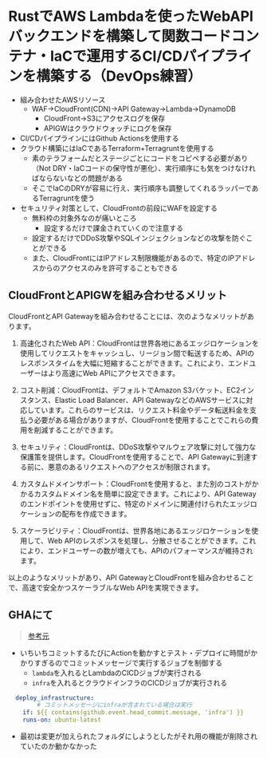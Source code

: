 # RustでAWS Lambdaを使ったWebAPIバックエンドを構築して関数コードコンテナ・IaCで運用するCI/CDパイプラインを構築する（DevOps練習）
- 組み合わせたAWSリソース
    - WAF->CloudFront(CDN)->API Gateway->Lambda->DynamoDB
        - CloudFront->S3にアクセスログを保存
        - APIGWはクラウドウォッチにログを保存
- CI/CDパイプラインにはGithub Actionsを使用する
- クラウド構築にはIaCであるTerraform+Terragruntを使用する
    - 素のテラフォームだとステージごとにコードをコピペする必要があり（Not DRY・IaCコードの保守性が悪化）、実行順序にも気をつけなければならないなどの問題がある
    - そこでIaCのDRYが容易に行え、実行順序も調整してくれるラッパーであるTerragruntを使う
- セキュリティ対策として、CloudFrontの前段にWAFを設定する
  - 無料枠の対象外なのが痛いところ
    - 設定するだけで課金されていくので注意する
  - 設定するだけでDDoS攻撃やSQLインジェクションなどの攻撃を防ぐことができる
  - また、CloudFrontにはIPアドレス制限機能があるので、特定のIPアドレスからのアクセスのみを許可することもできる

## CloudFrontとAPIGWを組み合わせるメリット
CloudFrontとAPI Gatewayを組み合わせることには、次のようなメリットがあります。

1. 高速化されたWeb API：CloudFrontは世界各地にあるエッジロケーションを使用してリクエストをキャッシュし、リージョン間で転送するため、APIのレスポンスタイムを大幅に短縮することができます。これにより、エンドユーザーはより高速にWeb APIにアクセスできます。

2. コスト削減：CloudFrontは、デフォルトでAmazon S3バケット、EC2インスタンス、Elastic Load Balancer、API GatewayなどのAWSサービスに対応しています。これらのサービスは、リクエスト料金やデータ転送料金を支払う必要がある場合がありますが、CloudFrontを使用することでこれらの費用を削減することができます。

3. セキュリティ：CloudFrontは、DDoS攻撃やマルウェア攻撃に対して強力な保護策を提供します。CloudFrontを使用することで、API Gatewayに到達する前に、悪意のあるリクエストへのアクセスが制限されます。

4. カスタムドメインサポート：CloudFrontを使用すると、また別のコストがかかるカスタムドメイン名を簡単に設定できます。これにより、API Gatewayのエンドポイントを使用せずに、特定のドメインに関連付けられたエッジロケーションの配布を作成できます。

5. スケーラビリティ：CloudFrontは、世界各地にあるエッジロケーションを使用して、Web APIのレスポンスを処理し、分散させることができます。これにより、エンドユーザーの数が増えても、APIのパフォーマンスが維持されます。

以上のようなメリットがあり、API GatewayとCloudFrontを組み合わせることで、高速で安全かつスケーラブルなWeb APIを実現できます。

## GHAにて
>[参考元](https://zenn.dev/snowcait/scraps/9d9c47dc4d0414)
- いちいちコミットするたびにActionを動かすとテスト・デプロイに時間がかかりすぎるのでコミットメッセージで実行するジョブを制御する
  - `lambda`を入れるとLambdaのCICDジョブが実行される
  - `infra`を入れるとクラウドインフラのCICDジョブが実行される
```yaml
  deploy_infrastructure:
        # コミットメッセージにinfraが含まれている場合は実行
    if: ${{ contains(github.event.head_commit.message, 'infra') }}
    runs-on: ubuntu-latest
```
- 最初は変更が加えられたフォルダにしようとしたがそれ用の機能が削除されていたのか動かなかった


